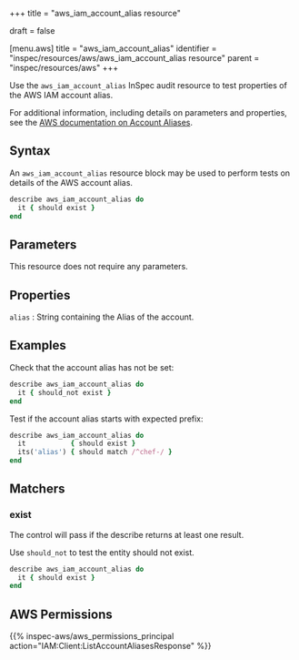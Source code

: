 +++
title = "aws_iam_account_alias resource"

draft = false


[menu.aws]
title = "aws_iam_account_alias"
identifier = "inspec/resources/aws/aws_iam_account_alias resource"
parent = "inspec/resources/aws"
+++

Use the `aws_iam_account_alias` InSpec audit resource to test properties of the AWS IAM account alias.

For additional information, including details on parameters and properties, see the [AWS documentation on Account Aliases](https://docs.aws.amazon.com/IAM/latest/UserGuide/console_account-alias.html).

## Syntax

An `aws_iam_account_alias` resource block may be used to perform tests on details of the AWS account alias.

```ruby
describe aws_iam_account_alias do
  it { should exist }
end
```

## Parameters

This resource does not require any parameters.

## Properties

`alias`
: String containing the Alias of the account.

## Examples

Check that the account alias has not be set:

```ruby
describe aws_iam_account_alias do
  it { should_not exist }
end
```

Test if the account alias starts with expected prefix:

```ruby
describe aws_iam_account_alias do
  it           { should exist }
  its('alias') { should match /^chef-/ }
end
```

## Matchers

### exist

The control will pass if the describe returns at least one result.

Use `should_not` to test the entity should not exist.

```ruby
describe aws_iam_account_alias do
  it { should exist }
end
```

## AWS Permissions

{{% inspec-aws/aws_permissions_principal action="IAM:Client:ListAccountAliasesResponse" %}}
